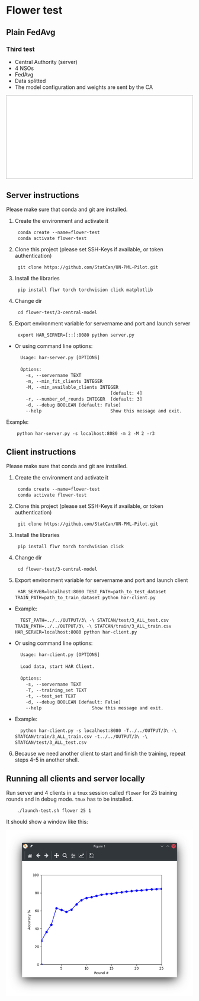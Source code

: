 # Flower test

## Plain FedAvg

### Third test
- Central Authority (server)
- 4 NSOs
- FedAvg
- Data splitted
- The model configuration and weights are sent by the CA
<img src="flower-ca.gif" width="800" />

## Server instructions
Please make sure that conda and git are installed.
1. Create the environment and activate it

        conda create --name=flower-test
        conda activate flower-test
2. Clone this project (please set SSH-Keys if available, or token authentication)

        git clone https://github.com/StatCan/UN-PML-Pilot.git
3. Install the libraries

        pip install flwr torch torchvision click matplotlib
4. Change dir

        cd flower-test/3-central-model
4. Export environment variable for servername and port and launch server 

        export HAR_SERVER=[::]:8080 python server.py

- Or using command line options:

        Usage: har-server.py [OPTIONS]

        Options:
          -s, --servername TEXT
          -m, --min_fit_clients INTEGER
          -M, --min_available_clients INTEGER
                                          [default: 4]
          -r, --number_of_rounds INTEGER  [default: 3]
          -d, --debug BOOLEAN [default: False]
          --help                          Show this message and exit.
Example:

        python har-server.py -s localhost:8080 -m 2 -M 2 -r3


## Client instructions
Please make sure that conda and git are installed.

1. Create the environment and activate it
        
        conda create --name=flower-test
        conda activate flower-test
2. Clone this project (please set SSH-Keys if available, or token authentication)
        
        git clone https://github.com/StatCan/UN-PML-Pilot.git
3. Install the libraries
        
        pip install flwr torch torchvision click
4. Change dir 
        
        cd flower-test/3-central-model
4. Export environment variable for servername and port and launch client 
        
        HAR_SERVER=localhost:8080 TEST_PATH=path_to_test_dataset TRAIN_PATH=path_to_train_dataset python har-client.py
- Example:
        
        TEST_PATH=../../OUTPUT/3\ -\ STATCAN/test/3_ALL_test.csv TRAIN_PATH=../../OUTPUT/3\ -\ STATCAN/train/3_ALL_train.csv HAR_SERVER=localhost:8080 python har-client.py
        
- Or using command line options:

        Usage: har-client.py [OPTIONS]

        Load data, start HAR Client.

        Options:
          -s, --servername TEXT
          -T, --training_set TEXT
          -t, --test_set TEXT
          -d, --debug BOOLEAN [default: False]
          --help                   Show this message and exit.

- Example:

        python har-client.py -s localhost:8080 -T../../OUTPUT/3\ -\ STATCAN/train/3_ALL_train.csv -t../../OUTPUT/3\ -\ STATCAN/test/3_ALL_test.csv

6. Because we need another client to start and finish the training, repeat steps 4-5 in another shell.

## Running all clients and server locally

Run server and 4 clients in a `tmux` session called `flower` for 25 training rounds and in debug mode. `tmux` has to be installed.

        ./launch-test.sh flower 25 1

It should show a window like this:

<img src="results.png" width="720" />
